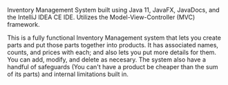 Inventory Management System built using Java 11, JavaFX, JavaDocs, and the IntelliJ IDEA CE IDE.  Utilizes the Model-View-Controller (MVC) framework.

This is a fully functional Inventory Management system that lets you create parts and put those parts together into products. It has associated names, counts, and prices with each; and also lets you put more details for them.  You can add, modify, and delete as necesary.  The system also have a handful of safeguards (You can't have a product be cheaper than the sum of its parts) and internal limitations built in.